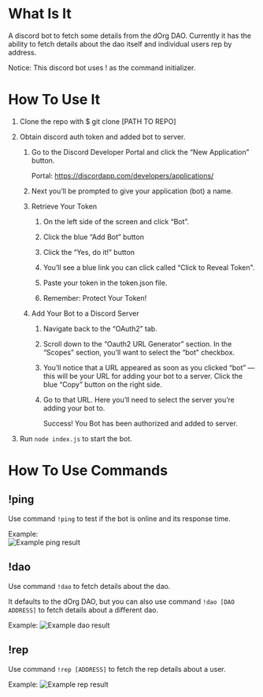 # What Is It
A discord bot to fetch some details from the dOrg DAO. Currently it has the ability to fetch details about the dao itself and individual users rep by address.

Notice: This discord bot uses ! as the command initializer. 


# How To Use It

1. Clone the repo with $ git clone [PATH TO REPO]
2. Obtain discord auth token and added bot to server.
    
    1. Go to the Discord Developer Portal and click the “New Application” button.
        
        Portal: https://discordapp.com/developers/applications/


    2. Next you’ll be prompted to give your application (bot) a name.

    4. Retrieve Your Token
        
        1. On the left side of the screen and click “Bot”.

        2. Click the blue “Add Bot” button

        3. Click the “Yes, do it!” button

        4. You’ll see a blue link you can click called “Click to Reveal Token". 

        5. Paste your token in the token.json file. 

        6. Remember: Protect Your Token!


    5. Add Your Bot to a Discord Server
        1. Navigate back to the “OAuth2” tab.

        2. Scroll down to the “Oauth2 URL Generator” section. In the “Scopes” section, you’ll want to select the “bot” checkbox.

        3. You’ll notice that a URL appeared as soon as you clicked “bot” — this will be your URL for adding your bot to a server. Click the blue “Copy” button on the right side.

        7. Go to that URL. Here you’ll need to select the server you’re adding your bot to.

             Success! You Bot has been authorized and added to server.
3. Run `node index.js` to start the bot. 

# How To Use Commands 

## !ping
Use command `!ping` to test if the bot is online and its response time.

Example:    
![Example ping result](https://media.discordapp.net/attachments/479399481759236100/820889828915675186/unknown.png)

## !dao
Use command `!dao` to fetch details about the dao. 

It defaults to the dOrg DAO, but you can also use command `!dao [DAO ADDRESS]` to fetch details about a different dao.

Example:
![Example dao result](https://media.discordapp.net/attachments/479399481759236100/820889507363946526/unknown.png)


## !rep
Use command `!rep [ADDRESS]` to fetch the rep details about a user. 

Example:
![Example rep result](https://media.discordapp.net/attachments/479399481759236100/820889371749122058/unknown.png)
